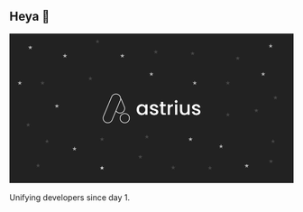 ## Heya 👋

![The Astrius logo on a starry background.](https://raw.githubusercontent.com/astrius-app/.github/main/profile/astrius_cover.png)

Unifying developers since day 1.
